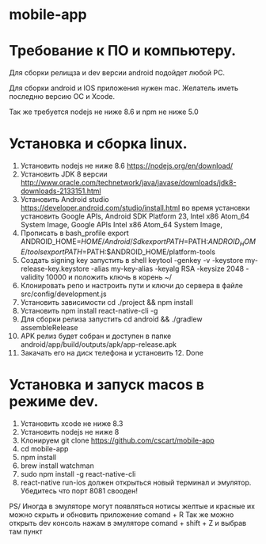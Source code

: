 # mobile-app

# Требование к ПО и компьютеру.
Для сборки релищза и dev версии android подойдет любой PC.

Для сборки android и IOS приложения нужен mac. Желатель иметь последню версию ОС и Xcode.

Так же требуется nodejs не ниже 8.6 и npm не ниже 5.0 

# Установка и сборка linux.
1. Установить nodejs не ниже 8.6 https://nodejs.org/en/download/
2. Установить JDK 8 версии http://www.oracle.com/technetwork/java/javase/downloads/jdk8-downloads-2133151.html
3. Установить Android studio https://developer.android.com/studio/install.html во время установки установить
Google APIs,
Android SDK Platform 23,
Intel x86 Atom_64 System Image,
Google APIs Intel x86 Atom_64 System Image,
4. Прописать в bash_profile
  export ANDROID_HOME=$HOME/Android/Sdk
  export PATH=$PATH:$ANDROID_HOME/tools
  export PATH=$PATH:$ANDROID_HOME/platform-tools
5. Создать signing key запустить в shell
keytool -genkey -v -keystore my-release-key.keystore -alias my-key-alias -keyalg RSA -keysize 2048 -validity 10000 и положить ключь в корень ~/
6. Клонировать репо и настроить пути и ключи до сервера в файле src/config/development.js
7. Установить зависимости cd ./project && npm install
8. Установить npm install react-native-cli -g
9. Для сборки релиза запустить cd android && ./gradlew assembleRelease
10. APK релиз будет собран и доступен в папке android/app/build/outputs/apk/app-release.apk
11. Закачать его на диск телефона и установить 12. Done


# Установка и запуск macos в режиме dev.
1. Установить xcode не ниже 8.3
2. Установить nodejs не ниже 8
3. Клонируем git clone https://github.com/cscart/mobile-app
4. cd mobile-app
5. npm install
6. brew install watchman
7. sudo npm install -g react-native-cli
8. react-native run-ios должен открыться новый терминал и эмулятор. Убедитесь что порт 8081 свооден!

PS/ Иногда в эмуляторе могут появляться нотисы желтые и красные их можно скрыть и обновить приложение comand + R
Так же можно открыть dev консоль нажам в эмуляторе comand + shift + Z и выбрав там пункт 
